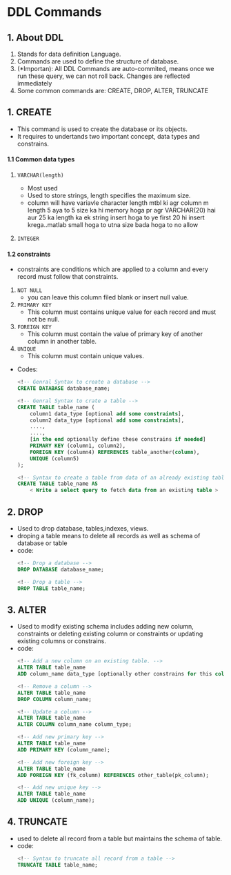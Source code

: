 # DDL Commands 

## 1. About DDL 
1. Stands for data definition Language.
2. Commands are used to define the structure of database.
3. (*Importan): All DDL Commands are auto-commited, means once we run these query, we can not roll back. Changes are reflected immediately
4. Some common commands are: CREATE, DROP, ALTER, TRUNCATE

## 1. CREATE 
- This command is used to create the database or its objects.
- It requires to undertands two important concept, data types and constrains.

#### 1.1 Common data types
1. `VARCHAR(length)`
	- Most used 
	- Used to store strings, length specifies the maximum size.
	- column will  have variavle character length mtbl ki agr column m length 5 aya to 5 size ka hi memory hoga pr agr VARCHAR(20) hai aur 25 ka length ka ek string insert hoga to ye first 20 hi insert krega..matlab small hoga to utna size bada hoga to no allow

2. `INTEGER`

#### 1.2 constraints
- constraints are conditions which are applied to a column and every record must follow that constraints.
1. `NOT NULL`
	- you can leave this column filed blank or insert null value.
2. `PRIMARY KEY` 
	- This column must contains unique value for each record and must not be null.
3. `FOREIGN KEY`
	- This column must contain the value of primary key of another column in another table.
4. `UNIQUE`
	- This column must contain unique values. 
	
- Codes:
	```sql
	<!-- Genral Syntax to create a database -->
	CREATE DATABASE database_name;

	<!-- Genral Syntax to crate a table -->
	CREATE TABLE table_name (
		column1 data_type [optional add some constraints],
		column2 data_type [optional add some constraints],
		....,
		....,
		[in the end optionally define these constrains if needed]
		PRIMARY KEY (column1, column2),
		FOREIGN KEY (column4) REFERENCES table_another(column),
		UNIQUE (column5)
	);

	<!-- Syntax to create a table from data of an already existing table. -->
	CREATE TABLE table_name AS 
		< Write a select query to fetch data from an existing table >
	``` 

## 2. DROP 
- Used to drop database, tables,indexes, views.
- droping a table means to delete all records as well as schema of database or table
- code:
	```sql 
	<!-- Drop a database -->
	DROP DATABASE database_name;

	<!-- Drop a table -->
	DROP TABLE table_name;
	```
## 3. ALTER 
- Used to modify existing schema includes adding new column, constraints or deleting existing column or constraints or updating existing columns or constrains.
- code:
	```sql
	<!-- Add a new column on an existing table. -->
	ALTER TABLE table_name 
	ADD column_name data_type [optionally other constrains for this column]

	<!-- Remove a column -->
	ALTER TABLE table_name 
	DROP COLUMN column_name;

	<!-- Update a column -->
	ALTER TABLE table_name
	ALTER COLUMN column_name column_type;

	<!-- Add new primary key -->
	ALTER TABLE table_name
	ADD PRIMARY KEY (column_name);

	<!-- Add new foreign key -->
	ALTER TABLE table_name
	ADD FOREIGN KEY (fk_column) REFERENCES other_table(pk_column);

	<!-- Add new unique key -->
	ALTER TABLE table_name
	ADD UNIQUE (column_name);
	```

## 4. TRUNCATE
- used to delete all record from a table but maintains the schema of table.
- code:
	```sql
	<!-- Syntax to truncate all record from a table -->
	TRUNCATE TABLE table_name;
	```








        
